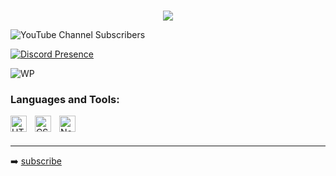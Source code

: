 ###
<p align="center"> <img src="https://readme-typing-svg.herokuapp.com/?lines=Hello+there,+I'm+NY!&center=true&width=380&height=45"> 


![YouTube Channel Subscribers](https://img.shields.io/youtube/channel/subscribers/UCtbVis-gZiAbEA_JmNwN6Ng?logo=youtube&logoColor=red&style=for-the-badge)

[![Discord Presence](https://lanyard.cnrad.dev/api/929587277829660713)](https://discord.com/users/929587277829660713)


![WP](https://cdn.discordapp.com/attachments/980100426781294592/984012430990520370/1.gif)

### Languages and Tools:


<img align="left" alt="HTML5" width="26px" src="https://cdn.jsdelivr.net/gh/devicons/devicon/icons/html5/html5-original.svg" style="padding-right:10px;" />
<img align="left" alt="CSS3" width="26px" src="https://cdn.jsdelivr.net/gh/devicons/devicon/icons/css3/css3-original.svg" style="padding-right:10px;" />
<img align="left" alt="Node.js" width="26px" src="https://cdn.jsdelivr.net/gh/devicons/devicon/icons/nodejs/nodejs-original.svg" style="padding-right:10px;" />
<br />
<br />

---


➡️ [subscribe](https://youtube.com/nobodyakany)
  
